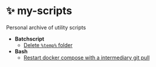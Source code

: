 # ✨ my-scripts

Personal archive of utility scripts

- **Batchscript**
  - [Delete `%temp%` folder](https://github.com/victoriaquasar/my-scripts/blob/main/win-del-temp.cmd)
- **Bash**
  - [Restart docker compose with a intermediary git pull](https://github.com/victoriaquasar/my-scripts/blob/main/force-git-pull-docker-compose.sh)
